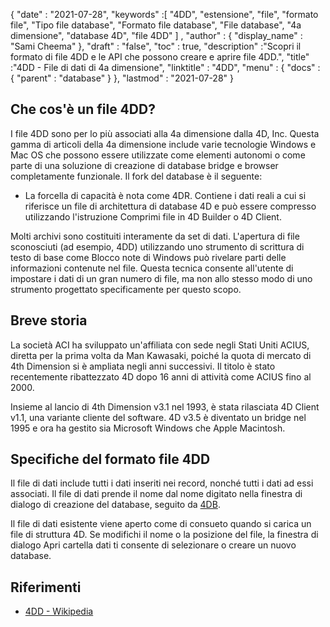 {
  "date" : "2021-07-28",
  "keywords" :[ "4DD", "estensione", "file", "formato file", "Tipo file database", "Formato file database", "File database", "4a dimensione", "database 4D", "file 4DD" ] ,
  "author" : {
    "display_name" : "Sami Cheema"
},
  "draft" : "false",
  "toc" : true,
  "description" :"Scopri il formato di file 4DD e le API che possono creare e aprire file 4DD.",
  "title" :"4DD - File di dati di 4a dimensione",
  "linktitle" : "4DD",
  "menu" : {
    "docs" : {
      "parent" : "database"
}
},
  "lastmod" : "2021-07-28"
}

## Che cos'è un file 4DD?

I file 4DD sono per lo più associati alla 4a dimensione dalla 4D, Inc. Questa gamma di articoli della 4a dimensione include varie tecnologie Windows e Mac OS che possono essere utilizzate come elementi autonomi o come parte di una soluzione di creazione di database bridge e browser completamente funzionale. Il fork del database è il seguente:

* La forcella di capacità è nota come 4DR. Contiene i dati reali a cui si riferisce un file di architettura di database 4D e può essere compresso utilizzando l'istruzione Comprimi file in 4D Builder o 4D Client.

Molti archivi sono costituiti interamente da set di dati. L'apertura di file sconosciuti (ad esempio, 4DD) utilizzando uno strumento di scrittura di testo di base come Blocco note di Windows può rivelare parti delle informazioni contenute nel file. Questa tecnica consente all'utente di impostare i dati di un gran numero di file, ma non allo stesso modo di uno strumento progettato specificamente per questo scopo.

## Breve storia ##

La società ACI ha sviluppato un'affiliata con sede negli Stati Uniti ACIUS, diretta per la prima volta da Man Kawasaki, poiché la quota di mercato di 4th Dimension si è ampliata negli anni successivi. Il titolo è stato recentemente ribattezzato 4D dopo 16 anni di attività come ACIUS fino al 2000.

Insieme al lancio di 4th Dimension v3.1 nel 1993, è stata rilasciata 4D Client v1.1, una variante cliente del software. 4D v3.5 è diventato un bridge nel 1995 e ora ha gestito sia Microsoft Windows che Apple Macintosh.


## Specifiche del formato file 4DD ##

Il file di dati include tutti i dati inseriti nei record, nonché tutti i dati ad essi associati. Il file di dati prende il nome dal nome digitato nella finestra di dialogo di creazione del database, seguito da [4DB](/it/database/4db/).

Il file di dati esistente viene aperto come di consueto quando si carica un file di struttura 4D. Se modifichi il nome o la posizione del file, la finestra di dialogo Apri cartella dati ti consente di selezionare o creare un nuovo database.

## Riferimenti ##

* [4DD - Wikipedia](https://en.m.wikipedia.org/wiki/4th_Dimension_(software))
